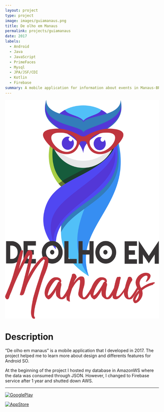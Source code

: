 ```yaml
---
layout: project
type: project
image: images/guiamanaus.png
title: De olho em Manaus
permalink: projects/guiamanaus
date: 2017
labels:
  - Android
  - Java
  - JavaScript
  - PrimeFaces
  - Mysql
  - JPA/JSF/CDI
  - Kotlin
  - Firebase
summary: A mobile application for information about events in Manaus-BR.
---
```


<img class="ui medium right floated rounded image" src="../images/guiamanaus.png">

# Description
“De olho em manaus” is a mobile application that I developed in 2017. The project helped me to learn more about design and differents features for Android SO.

At the beginning of the project I hosted my database in AmazonWS where the data was consumed through JSON. However, I changed to Firebase service after 1 year and shutted down AWS. 

<hr>

 <a href="https://play.google.com/store/apps/details?id=br.com.atadigital.guiamanaus&hl=pt_BR"><img border="0" alt="GooglePlay" src="https://play.google.com/intl/en_us/badges/images/generic/en_badge_web_generic.png" width="320">
  
<img border="0" alt="AppStore" src="http://conarobo.focalise.com.br/wp-content/uploads/2015/07/ios-coming-soon.png" width="320">
